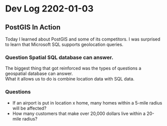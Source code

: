 # Dev Log 2202-01-03

## PostGIS In Action

Today I learned about PostGIS and some of its competitors.  I was surprised to learn that Microsoft SQL supports geolocation queries.  

### Question Spatial SQL database can answer.

The biggest thing that got reinforced was the types of questions a geospatial database can answer.  
What it allows us to do is combine location data with SQL data.


### Questions

- If an airport is put in location x home, many homes within a 5-mile radius will be affected?
- How many customers that make over 20,000 dollars live within a 20-mile radius?
